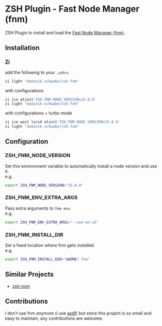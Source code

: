 # ZSH Plugin - Fast Node Manager (fnm)

ZSH Plugin to install and load the [Fast Node Manager (fnm)](https://github.com/Schniz/fnm).

## Installation

### [Zi](https://github.com/z-shell/zi)

add the following to your `.zshrc`

```zsh
zi light "dominik-schwabe/zsh-fnm"
```

with configurations

```zsh
zi ice atinit'ZSH_FNM_NODE_VERSION=15.0.0'
zi light "dominik-schwabe/zsh-fnm"
```

with configurations + turbo mode

```zsh
zi ice wait lucid atinit'ZSH_FNM_NODE_VERSION=15.0.0'
zi light "dominik-schwabe/zsh-fnm"
```

## Configuration

### ZSH_FNM_NODE_VERSION

Set this environment variable to automatically install a node version and use it.  
e.g.

```zsh
export ZSH_FNM_NODE_VERSION="15.0.0"
```

### ZSH_FNM_ENV_EXTRA_ARGS

Pass extra arguments to `fnm env`.  
e.g.

```zsh
export ZSH_FNM_ENV_EXTRA_ARGS="--use-on-cd"
```

### ZSH_FNM_INSTALL_DIR

Set a fixed location where fnm gets installed.  
e.g.

```zsh
export ZSH_FNM_INSTALL_DIR="$HOME/.fnm"
```

## Similar Projects

- [zsh-nvm](https://github.com/lukechilds/zsh-nvm)

## Contributions

I don't use fnm anymore (i use [asdf](https://github.com/asdf-vm/asdf)) but since this project is so small and easy to maintain, any contributions are welcome.
